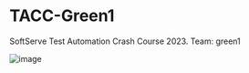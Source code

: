 # TACC-Green1
SoftServe Test Automation Crash Course 2023. Team: green1

![image](https://github.com/MikronT/TACC-Green1/assets/146861887/7e61fc6b-21de-4a07-aa68-8c5169a1e070)
